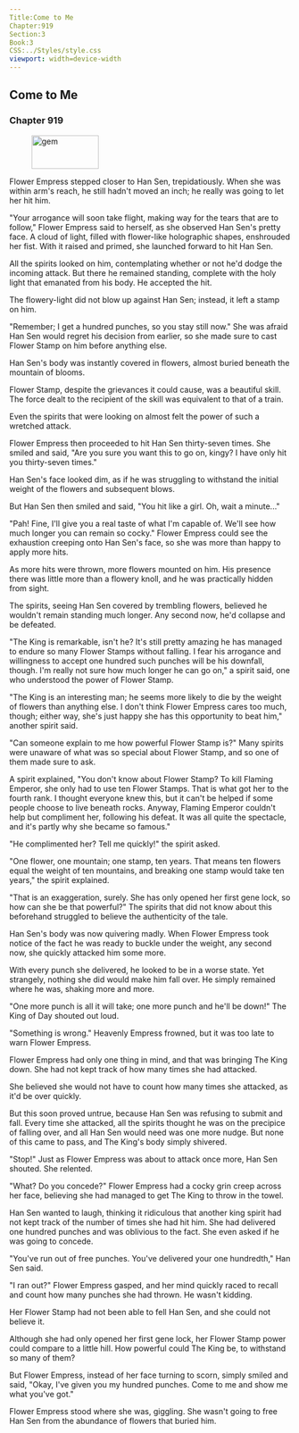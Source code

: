 ```yaml
---
Title:Come to Me 
Chapter:919 
Section:3 
Book:3 
CSS:../Styles/style.css 
viewport: width=device-width
---
```

  
## Come to Me
### Chapter 919
  
<figure>
	<img src="../Images/gem.gif" alt="gem" id="gem" width="120" height="60" />
</figure>
  

  
Flower Empress stepped closer to Han Sen, trepidatiously. When she was within arm's reach, he still hadn't moved an inch; he really was going to let her hit him.

"Your arrogance will soon take flight, making way for the tears that are to follow," Flower Empress said to herself, as she observed Han Sen's pretty face. A cloud of light, filled with flower-like holographic shapes, enshrouded her fist. With it raised and primed, she launched forward to hit Han Sen.

All the spirits looked on him, contemplating whether or not he'd dodge the incoming attack. But there he remained standing, complete with the holy light that emanated from his body. He accepted the hit.

The flowery-light did not blow up against Han Sen; instead, it left a stamp on him.

"Remember; I get a hundred punches, so you stay still now." She was afraid Han Sen would regret his decision from earlier, so she made sure to cast Flower Stamp on him before anything else.

Han Sen's body was instantly covered in flowers, almost buried beneath the mountain of blooms.

Flower Stamp, despite the grievances it could cause, was a beautiful skill. The force dealt to the recipient of the skill was equivalent to that of a train.

Even the spirits that were looking on almost felt the power of such a wretched attack.

Flower Empress then proceeded to hit Han Sen thirty-seven times. She smiled and said, "Are you sure you want this to go on, kingy? I have only hit you thirty-seven times."

Han Sen's face looked dim, as if he was struggling to withstand the initial weight of the flowers and subsequent blows.

But Han Sen then smiled and said, "You hit like a girl. Oh, wait a minute..."

"Pah! Fine, I'll give you a real taste of what I'm capable of. We'll see how much longer you can remain so cocky." Flower Empress could see the exhaustion creeping onto Han Sen's face, so she was more than happy to apply more hits.

As more hits were thrown, more flowers mounted on him. His presence there was little more than a flowery knoll, and he was practically hidden from sight.

The spirits, seeing Han Sen covered by trembling flowers, believed he wouldn't remain standing much longer. Any second now, he'd collapse and be defeated.

"The King is remarkable, isn't he? It's still pretty amazing he has managed to endure so many Flower Stamps without falling. I fear his arrogance and willingness to accept one hundred such punches will be his downfall, though. I'm really not sure how much longer he can go on," a spirit said, one who understood the power of Flower Stamp.

"The King is an interesting man; he seems more likely to die by the weight of flowers than anything else. I don't think Flower Empress cares too much, though; either way, she's just happy she has this opportunity to beat him," another spirit said.

"Can someone explain to me how powerful Flower Stamp is?" Many spirits were unaware of what was so special about Flower Stamp, and so one of them made sure to ask.

A spirit explained, "You don't know about Flower Stamp? To kill Flaming Emperor, she only had to use ten Flower Stamps. That is what got her to the fourth rank. I thought everyone knew this, but it can't be helped if some people choose to live beneath rocks. Anyway, Flaming Emperor couldn't help but compliment her, following his defeat. It was all quite the spectacle, and it's partly why she became so famous."

"He complimented her? Tell me quickly!" the spirit asked.

"One flower, one mountain; one stamp, ten years. That means ten flowers equal the weight of ten mountains, and breaking one stamp would take ten years," the spirit explained.

"That is an exaggeration, surely. She has only opened her first gene lock, so how can she be that powerful?" The spirits that did not know about this beforehand struggled to believe the authenticity of the tale.

Han Sen's body was now quivering madly. When Flower Empress took notice of the fact he was ready to buckle under the weight, any second now, she quickly attacked him some more.

With every punch she delivered, he looked to be in a worse state. Yet strangely, nothing she did would make him fall over. He simply remained where he was, shaking more and more.

"One more punch is all it will take; one more punch and he'll be down!" The King of Day shouted out loud.

"Something is wrong." Heavenly Empress frowned, but it was too late to warn Flower Empress.

Flower Empress had only one thing in mind, and that was bringing The King down. She had not kept track of how many times she had attacked.

She believed she would not have to count how many times she attacked, as it'd be over quickly.

But this soon proved untrue, because Han Sen was refusing to submit and fall. Every time she attacked, all the spirits thought he was on the precipice of falling over, and all Han Sen would need was one more nudge. But none of this came to pass, and The King's body simply shivered.

"Stop!" Just as Flower Empress was about to attack once more, Han Sen shouted. She relented.

"What? Do you concede?" Flower Empress had a cocky grin creep across her face, believing she had managed to get The King to throw in the towel.

Han Sen wanted to laugh, thinking it ridiculous that another king spirit had not kept track of the number of times she had hit him. She had delivered one hundred punches and was oblivious to the fact. She even asked if he was going to concede.

"You've run out of free punches. You've delivered your one hundredth," Han Sen said.

"I ran out?" Flower Empress gasped, and her mind quickly raced to recall and count how many punches she had thrown. He wasn't kidding.

Her Flower Stamp had not been able to fell Han Sen, and she could not believe it.

Although she had only opened her first gene lock, her Flower Stamp power could compare to a little hill. How powerful could The King be, to withstand so many of them?

But Flower Empress, instead of her face turning to scorn, simply smiled and said, "Okay, I've given you my hundred punches. Come to me and show me what you've got."

Flower Empress stood where she was, giggling. She wasn't going to free Han Sen from the abundance of flowers that buried him.
